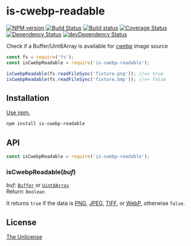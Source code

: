 # is-cwebp-readable

[![NPM version](https://img.shields.io/npm/v/is-cwebp-readable.svg)](https://www.npmjs.com/package/is-cwebp-readable)
[![Build Status](https://travis-ci.org/shinnn/is-cwebp-readable.svg?branch=master)](https://travis-ci.org/shinnn/is-cwebp-readable)
[![Build status](https://ci.appveyor.com/api/projects/status/lrfe3hgtupsg45l1?svg=true)](https://ci.appveyor.com/project/ShinnosukeWatanabe/is-cwebp-readable)
[![Coverage Status](https://img.shields.io/coveralls/shinnn/is-cwebp-readable.svg)](https://coveralls.io/r/shinnn/is-cwebp-readable)
[![Dependency Status](https://img.shields.io/david/shinnn/is-cwebp-readable.svg?style=flat&label=deps)](https://david-dm.org/shinnn/is-cwebp-readable)
[![devDependency Status](https://img.shields.io/david/dev/shinnn/is-cwebp-readable.svg?style=flat&label=devDeps)](https://david-dm.org/shinnn/is-cwebp-readable#info=devDependencies)

Check if a Buffer/Uint8Array is available for [cwebp](https://developers.google.com/speed/webp/docs/cwebp) image source

```javascript
const fs = require('fs');
const isCwebpReadable = require('is-cwebp-readable');

isCwebpReadable(fs.readFileSync('fixture.png')); //=> true
isCwebpReadable(fs.readFileSync('fixture.bmp')); //=> false
```

## Installation

[Use npm.](https://docs.npmjs.com/cli/install)

```sh
npm install is-cwebp-readable
```

## API

```javascript
const isCwebpReadable = require('is-cwebp-readable');
```

### isCwebpReadable(*buf*)

*buf*: [`Buffer`](https://nodejs.org/api/buffer.html#buffer_class_buffer) or [`Uint8Array`](https://www.khronos.org/registry/typedarray/specs/latest/#TYPEDARRAYS)  
Return: `Boolean`

It returns `true` if the data is [PNG](https://wikipedia.org/wiki/Portable_Network_Graphics), [JPEG](https://wikipedia.org/wiki/JPEG), [TIFF](https://wikipedia.org/wiki/Tagged_Image_File_Format), or [WebP](https://wikipedia.org/wiki/WebP), otherwise `false`.

## License

[The Unlicense](./LICENSE)
